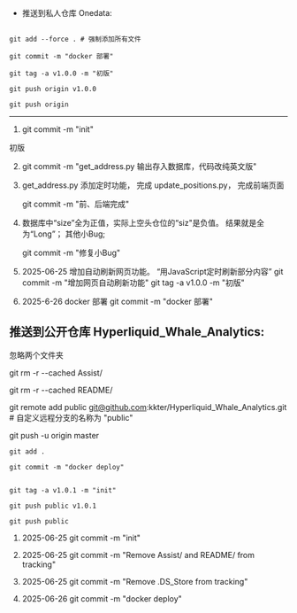 
- 推送到私人仓库 Onedata:

```

git add --force . # 强制添加所有文件

git commit -m "docker 部署"

git tag -a v1.0.0 -m "初版"

git push origin v1.0.0

git push origin
```

---

1. git commit -m "init"

  初版

2. git commit -m "get_address.py 输出存入数据库，代码改纯英文版"

3. get_address.py 添加定时功能，
   完成 update_positions.py，
   完成前端页面

   git commit -m "前、后端完成"

4. 数据库中“size”全为正值，实际上空头仓位的“siz"是负值。
   结果就是全为“Long”；
   其他小Bug;

   git commit -m "修复小Bug"

5. 2025-06-25
   增加自动刷新网页功能。
   “用JavaScript定时刷新部分内容”
   git commit -m "增加网页自动刷新功能"
   git tag -a v1.0.0 -m "初版"

6. 2025-6-26
   docker 部署
   git commit -m "docker 部署"




## 推送到公开仓库 Hyperliquid_Whale_Analytics:

忽略两个文件夹

git rm -r --cached Assist/

git rm -r --cached README/

git remote add public git@github.com:kkter/Hyperliquid_Whale_Analytics.git # 自定义远程分支的名称为 "public"

git push -u origin master



```
git add .

git commit -m "docker deploy"


git tag -a v1.0.1 -m "init"

git push public v1.0.1

git push public

```

1. 2025-06-25
   git commit -m "init"

2. 2025-06-25
   git commit -m "Remove Assist/ and README/ from tracking"

3. 2025-06-25
   git commit -m "Remove .DS_Store from tracking"

4. 2025-06-26
   git commit -m "docker deploy"
